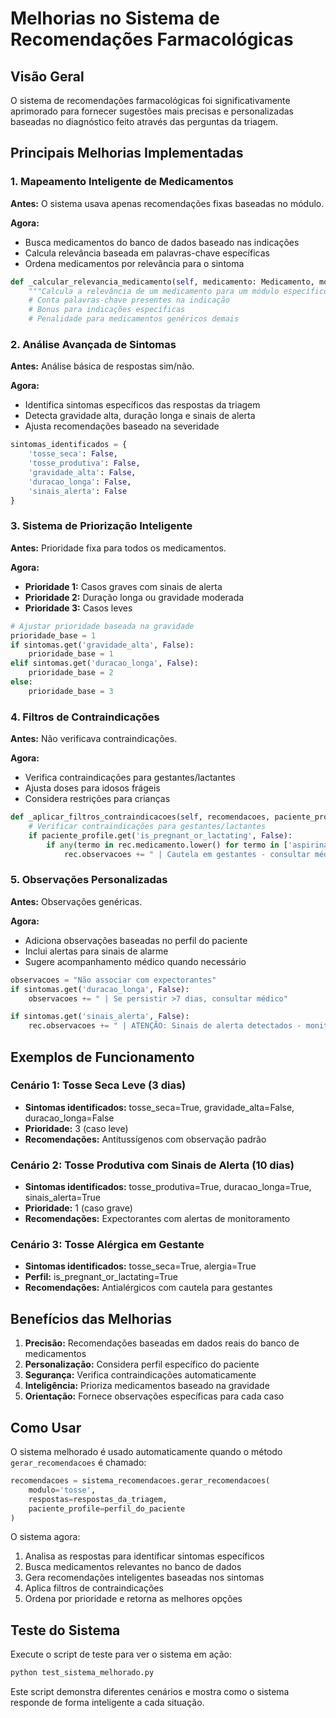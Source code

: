# Melhorias no Sistema de Recomendações Farmacológicas

## Visão Geral

O sistema de recomendações farmacológicas foi significativamente aprimorado para fornecer sugestões mais precisas e personalizadas baseadas no diagnóstico feito através das perguntas da triagem.

## Principais Melhorias Implementadas

### 1. Mapeamento Inteligente de Medicamentos

**Antes:** O sistema usava apenas recomendações fixas baseadas no módulo.

**Agora:** 
- Busca medicamentos do banco de dados baseado nas indicações
- Calcula relevância baseada em palavras-chave específicas
- Ordena medicamentos por relevância para o sintoma

```python
def _calcular_relevancia_medicamento(self, medicamento: Medicamento, modulo: str) -> float:
    """Calcula a relevância de um medicamento para um módulo específico"""
    # Conta palavras-chave presentes na indicação
    # Bonus para indicações específicas
    # Penalidade para medicamentos genéricos demais
```

### 2. Análise Avançada de Sintomas

**Antes:** Análise básica de respostas sim/não.

**Agora:**
- Identifica sintomas específicos das respostas da triagem
- Detecta gravidade alta, duração longa e sinais de alerta
- Ajusta recomendações baseado na severidade

```python
sintomas_identificados = {
    'tosse_seca': False,
    'tosse_produtiva': False,
    'gravidade_alta': False,
    'duracao_longa': False,
    'sinais_alerta': False
}
```

### 3. Sistema de Priorização Inteligente

**Antes:** Prioridade fixa para todos os medicamentos.

**Agora:**
- **Prioridade 1:** Casos graves com sinais de alerta
- **Prioridade 2:** Duração longa ou gravidade moderada  
- **Prioridade 3:** Casos leves

```python
# Ajustar prioridade baseada na gravidade
prioridade_base = 1
if sintomas.get('gravidade_alta', False):
    prioridade_base = 1
elif sintomas.get('duracao_longa', False):
    prioridade_base = 2
else:
    prioridade_base = 3
```

### 4. Filtros de Contraindicações

**Antes:** Não verificava contraindicações.

**Agora:**
- Verifica contraindicações para gestantes/lactantes
- Ajusta doses para idosos frágeis
- Considera restrições para crianças

```python
def _aplicar_filtros_contraindicacoes(self, recomendacoes, paciente_profile):
    # Verificar contraindicações para gestantes/lactantes
    if paciente_profile.get('is_pregnant_or_lactating', False):
        if any(termo in rec.medicamento.lower() for termo in ['aspirina', 'ibuprofeno']):
            rec.observacoes += " | Cautela em gestantes - consultar médico"
```

### 5. Observações Personalizadas

**Antes:** Observações genéricas.

**Agora:**
- Adiciona observações baseadas no perfil do paciente
- Inclui alertas para sinais de alarme
- Sugere acompanhamento médico quando necessário

```python
observacoes = "Não associar com expectorantes"
if sintomas.get('duracao_longa', False):
    observacoes += " | Se persistir >7 dias, consultar médico"

if sintomas.get('sinais_alerta', False):
    rec.observacoes += " | ATENÇÃO: Sinais de alerta detectados - monitorar evolução"
```

## Exemplos de Funcionamento

### Cenário 1: Tosse Seca Leve (3 dias)
- **Sintomas identificados:** tosse_seca=True, gravidade_alta=False, duracao_longa=False
- **Prioridade:** 3 (caso leve)
- **Recomendações:** Antitussígenos com observação padrão

### Cenário 2: Tosse Produtiva com Sinais de Alerta (10 dias)
- **Sintomas identificados:** tosse_produtiva=True, duracao_longa=True, sinais_alerta=True
- **Prioridade:** 1 (caso grave)
- **Recomendações:** Expectorantes com alertas de monitoramento

### Cenário 3: Tosse Alérgica em Gestante
- **Sintomas identificados:** tosse_seca=True, alergia=True
- **Perfil:** is_pregnant_or_lactating=True
- **Recomendações:** Antialérgicos com cautela para gestantes

## Benefícios das Melhorias

1. **Precisão:** Recomendações baseadas em dados reais do banco de medicamentos
2. **Personalização:** Considera perfil específico do paciente
3. **Segurança:** Verifica contraindicações automaticamente
4. **Inteligência:** Prioriza medicamentos baseado na gravidade
5. **Orientação:** Fornece observações específicas para cada caso

## Como Usar

O sistema melhorado é usado automaticamente quando o método `gerar_recomendacoes` é chamado:

```python
recomendacoes = sistema_recomendacoes.gerar_recomendacoes(
    modulo='tosse',
    respostas=respostas_da_triagem,
    paciente_profile=perfil_do_paciente
)
```

O sistema agora:
1. Analisa as respostas para identificar sintomas específicos
2. Busca medicamentos relevantes no banco de dados
3. Gera recomendações inteligentes baseadas nos sintomas
4. Aplica filtros de contraindicações
5. Ordena por prioridade e retorna as melhores opções

## Teste do Sistema

Execute o script de teste para ver o sistema em ação:

```bash
python test_sistema_melhorado.py
```

Este script demonstra diferentes cenários e mostra como o sistema responde de forma inteligente a cada situação.
